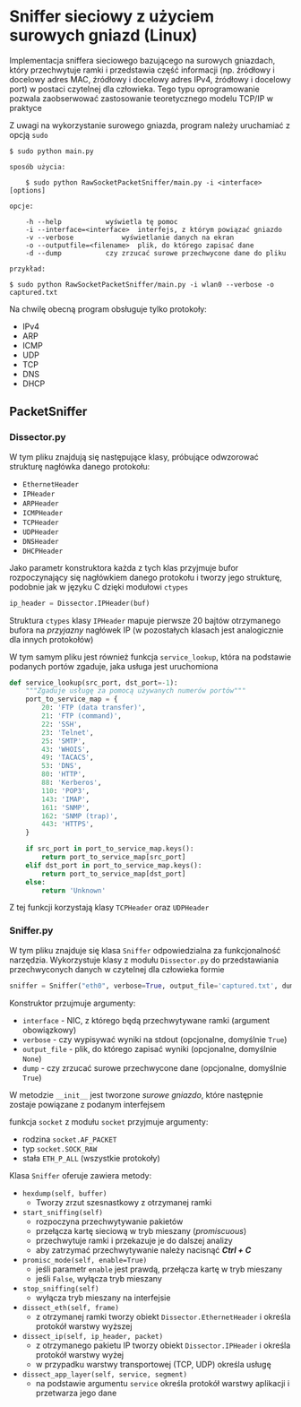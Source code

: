 # Sniffer sieciowy z użyciem surowych gniazd (Linux)

Implementacja sniffera sieciowego bazującego na surowych gniazdach, który przechwytuje ramki i przedstawia część informacji (np. źródłowy i docelowy adres MAC, źródłowy i docelowy adres IPv4, źródłowy i docelowy port) w postaci czytelnej dla człowieka. Tego typu oprogramowanie pozwala zaobserwować zastosowanie teoretycznego modelu TCP/IP w praktyce

Z uwagi na wykorzystanie surowego gniazda, program należy uruchamiać z opcją `sudo`

```
$ sudo python main.py
```

```
sposób użycia:

	$ sudo python RawSocketPacketSniffer/main.py -i <interface> [options]

opcje:

	-h --help			wyświetla tę pomoc
	-i --interface=<interface>	interfejs, z którym powiązać gniazdo
	-v --verbose			wyświetlanie danych na ekran
	-o --outputfile=<filename>	plik, do którego zapisać dane
	-d --dump			czy zrzucać surowe przechwycone dane do pliku

przykład:

$ sudo python RawSocketPacketSniffer/main.py -i wlan0 --verbose -o captured.txt
```

Na chwilę obecną program obsługuje tylko protokoły:

- IPv4
- ARP
- ICMP
- UDP
- TCP
- DNS
- DHCP

## PacketSniffer

### Dissector.py

W tym pliku znajdują się następujące klasy, próbujące odwzorować strukturę nagłówka danego protokołu:

- `EthernetHeader`
- `IPHeader`
- `ARPHeader`
- `ICMPHeader`
- `TCPHeader`
- `UDPHeader`
- `DNSHeader`
- `DHCPHeader`

Jako parametr konstruktora każda z tych klas przyjmuje bufor rozpoczynający się nagłówkiem danego protokołu i tworzy jego strukturę, podobnie jak w języku C dzięki modułowi `ctypes`

```python
ip_header = Dissector.IPHeader(buf)
```

Struktura `ctypes` klasy `IPHeader` mapuje pierwsze 20 bajtów otrzymanego bufora na _przyjazny_ nagłówek IP (w pozostałych klasach jest analogicznie dla innych protokołów)

W tym samym pliku jest również funkcja `service_lookup`, która na podstawie podanych portów zgaduje, jaka usługa jest uruchomiona

```python
def service_lookup(src_port, dst_port=-1):
    """Zgaduje usługę za pomocą używanych numerów portów"""
    port_to_service_map = {
        20: 'FTP (data transfer)',
        21: 'FTP (command)',
        22: 'SSH',
        23: 'Telnet',
        25: 'SMTP',
        43: 'WHOIS',
        49: 'TACACS',
        53: 'DNS',
        80: 'HTTP',
        88: 'Kerberos',
        110: 'POP3',
        143: 'IMAP',
        161: 'SNMP',
        162: 'SNMP (trap)',
        443: 'HTTPS',
    }

    if src_port in port_to_service_map.keys():
        return port_to_service_map[src_port]
    elif dst_port in port_to_service_map.keys():
        return port_to_service_map[dst_port]
    else:
        return 'Unknown'
```

Z tej funkcji korzystają klasy `TCPHeader` oraz `UDPHeader`

### Sniffer.py

W tym pliku znajduje się klasa `Sniffer` odpowiedzialna za funkcjonalność narzędzia. Wykorzystuje klasy z modułu `Dissector.py` do przedstawiania przechwyconych danych w czytelnej dla człowieka formie

```python
sniffer = Sniffer("eth0", verbose=True, output_file='captured.txt', dump=False)
```

Konstruktor przujmuje argumenty:

- `interface` - NIC, z którego będą przechwytywane ramki (argument obowiązkowy)
- `verbose` - czy wypisywać wyniki na stdout (opcjonalne, domyślnie `True`)
- `output_file` - plik, do którego zapisać wyniki (opcjonalne, domyślnie `None`)
- `dump` - czy zrzucać surowe przechwycone dane (opcjonalne, domyślnie `True`)

W metodzie `__init__` jest tworzone _surowe gniazdo_, które następnie zostaje powiązane z podanym interfejsem

funkcja `socket` z modułu `socket` przyjmuje argumenty:

- rodzina `socket.AF_PACKET`
- typ `socket.SOCK_RAW`
- stała `ETH_P_ALL` (wszystkie protokoły)

Klasa `Sniffer` oferuje zawiera metody:

- `hexdump(self, buffer)`
    - Tworzy zrzut szesnastkowy z otrzymanej ramki
- `start_sniffing(self)`
    - rozpoczyna przechwytywanie pakietów
    - przełącza kartę sieciową w tryb mieszany (_promiscuous_)
    - przechwytuje ramki i przekazuje je do dalszej analizy
    - aby zatrzymać przechwytywanie należy nacisnąć _**Ctrl + C**_
- `promisc_mode(self, enable=True)`
    - jeśli parametr `enable` jest prawdą, przełącza kartę w tryb mieszany
    - jeśli `False`, wyłącza tryb mieszany
- `stop_sniffing(self)`
    - wyłącza tryb mieszany na interfejsie
- `dissect_eth(self, frame)`
    - z otrzymanej ramki tworzy obiekt `Dissector.EthernetHeader` i określa protokół warstwy wyższej
- `dissect_ip(self, ip_header, packet)`
    - z otrzymanego pakietu IP tworzy obiekt `Dissector.IPHeader` i określa protokół warstwy wyżej
    - w przypadku warstwy transportowej (TCP, UDP) określa usługę
- `dissect_app_layer(self, service, segment)`
    - na podstawie argumentu `service` określa protokół warstwy aplikacji i przetwarza jego dane
